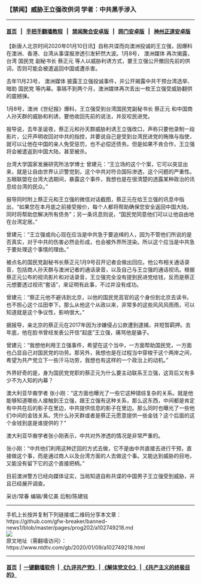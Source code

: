 ### 【禁闻】威胁王立强改供词  学者：中共黑手涉入
------------------------

#### [首页](https://github.com/gfw-breaker/banned-news1/blob/master/README.md) &nbsp;&nbsp;|&nbsp;&nbsp; [手把手翻墙教程](https://github.com/gfw-breaker/guides/wiki) &nbsp;&nbsp;|&nbsp;&nbsp; [禁闻聚合安卓版](https://github.com/gfw-breaker/bn-android) &nbsp;&nbsp;|&nbsp;&nbsp; [网门安卓版](https://github.com/oGate2/oGate) &nbsp;&nbsp;|&nbsp;&nbsp; [神州正道安卓版](https://github.com/SzzdOgate/update) 



<div><div class="post_content" itemprop="articleBody">
 <p>
  【新唐人北京时间2020年01月10日讯】自称共谍而向澳洲投诚的王立强，因爆料在澳洲、香港、台湾从事谍报渗透引发轩然大波。1月8号，
  <ok href="https://www.ntdtv.com/gb/澳洲媒体.htm">
   澳洲媒体
  </ok>
  再次揭露，台湾
  <ok href="https://www.ntdtv.com/gb/国民党.htm">
   国民党
  </ok>
  副秘书长
  <ok href="https://www.ntdtv.com/gb/蔡正元.htm">
   蔡正元
  </ok>
  等人以威胁利诱方式，要王立强公开撤回先前的供词，否则可能会被遣返回中国或遭杀害。
 </p>
 <p>
  去年11月23号，
  <ok href="https://www.ntdtv.com/gb/澳洲媒体.htm">
   澳洲媒体
  </ok>
  披露王立强投诚事件，并公开揭露中共干预台湾选举、暗助
  <ok href="https://www.ntdtv.com/gb/国民党.htm">
   国民党
  </ok>
  等内幕。事隔不到两个月，澳洲媒体再次丢出一枚王立强受威胁翻供的震撼弹。
 </p>
 <p>
  1月8号，澳洲《世纪报》爆料，王立强受到台湾国民党副秘书长
  <ok href="https://www.ntdtv.com/gb/蔡正元.htm">
   蔡正元
  </ok>
  和中国商人孙天群的威胁和利诱，要他收回先前的说法，并反咬民进党。
 </p>
 <p>
  报导说，去年圣诞夜，蔡正元和孙天群威胁利诱王立强改口，声称只要他录制一段影片，公开声明收回对中共的指控，并要说自己是受到台湾民进党的贿赂与指使，就可以让他在中国的亲人免受惩罚，也不必偿还债务。但是如果不肯合作，王立强将会被遣返到中国大陆，甚至被杀。
 </p>
 <p>
  台湾大学国家发展研究所法学博士 曾建元：“王立场的这个个案，它可以突显出来，就是让自由世界认识警觉到，这个中共对符合国际渗透，这个问题的严重性。五眼联盟在台湾大选期间，暴露这个事件，我想也是在很清楚的透露某种政治的讯息给台湾的民众。”
 </p>
 <p>
  报导同时附上蔡正元和王立强的微信对话截图，蔡正元在给王立强的讯息中指出，“如果您在本月底之前接受报价，每个人都将帮助确保您安全返回中国大陆，同时将帮助您解决所有债务”；另一条讯息则说，“国民党同意他们可以让他自由地在台湾定居。”
 </p>
 <p>
  曾建元：“王立强或向心现在应当是中共急于要追缉的人，因为不管他们所说的是否真实，对于中共的伤害必然会形成，也会被外界所渲染。所以这个应当是中共急于要处理这个事情的理由。”
 </p>
 <p>
  被点名的国民党副秘书长蔡正元1月9号召开记者会做出回应。他公布相关通话录音，包括商人孙天群与澳洲记者的通话录音，以及自己与王立强的通话视讯。根据蔡正元公布的视讯影片和对话录音，王立强完全没有提到民进党给钱，反而是蔡正元想要透过视讯“套话”，来证明有此事，不过并没有成功。
 </p>
 <p>
  曾建元：“蔡正元他不避讳到北京，以他的国民党高官的这个身份到北京去读书，也不担心这个瓜田李下。那么从他这个从政以来，非常多的这些风风风雨雨，可以知道就是这个争议性，影响很大。”
 </p>
 <p>
  据报导，亲北京的蔡正元在2017年因为涉嫌侵占公款遭到逮捕，并短暂羁押。去年底，他在脸书曾经发表公开信“起底”王立强，痛骂他是骗子。
 </p>
 <p>
  曾建元：“我想他利用王立强事件，希望在这个当中，一方面帮助国民党，一方面也凸显自己对国民党的功劳。那另外，我想也是在过程当中穿梭于这个两岸之间，希望为共产党立下一些汗马功劳，我想也有这样的一个政治上的动机。”
 </p>
 <p>
  外界好奇的是，身为国民党党职的蔡正元为什么要主动联系王立强，这背后又有多少不为人知的内幕？
 </p>
 <p>
  澳大利亚华裔学者 张小刚：“这方面也曝光了一些它这种错综复杂的关系。就是他能够知道哪些人接触到王立强，跟王立强有这种关系，那么这东西，中间都是肯定有中共在后的影子在里边，中共提供信息的影子在里边。那么同时也曝光了一些他们中间的金钱关系。凭什么孙天群或者是蔡正元愿意提供一些金钱？这个后面的这个金钱到底是谁提供的？”
 </p>
 <p>
  澳大利亚华裔学者张小刚表示，中共对外渗透的情况是非常严重的。
 </p>
 <p>
  张小刚：“中共他们利用这种迂回的方式去做，它不是由中共直接去进行干预，直接做这个事，而是通过商人以及台湾方面的人去做这个事。又能达到威胁的目地，又能没有留下它的这个直接把柄。”
 </p>
 <p>
  目前澳洲警方已经向媒体证实，当局知道自称共谍的中国男子王立强受到威胁，并且已经展开调查。
 </p>
 <p>
  采访/常春 编辑/黄亿美 后制/陈建铭
 </p>
 <div class="single_ad">
 </div>
</div>
</div>
<hr/>
手机上长按并复制下列链接或二维码分享本文章：<br/>
https://github.com/gfw-breaker/banned-news1/blob/master/pages/prog202/a102749218.md <br/>
<a href='https://github.com/gfw-breaker/banned-news1/blob/master/pages/prog202/a102749218.md'><img src='https://github.com/gfw-breaker/banned-news1/blob/master/pages/prog202/a102749218.md.png'/></a> <br/>
原文地址（需翻墙访问）：https://www.ntdtv.com/gb/2020/01/09/a102749218.html


------------------------
#### [首页](https://github.com/gfw-breaker/banned-news1/blob/master/README.md) &nbsp;|&nbsp; [一键翻墙软件](https://github.com/gfw-breaker/nogfw/blob/master/README.md) &nbsp;| [《九评共产党》](https://github.com/gfw-breaker/9ping.md/blob/master/README.md#九评之一评共产党是什么) | [《解体党文化》](https://github.com/gfw-breaker/jtdwh.md/blob/master/README.md) | [《共产主义的终极目的》](https://github.com/gfw-breaker/gczydzjmd.md/blob/master/README.md)


<img src='http://gfw-breaker.win/banned-news/pages/prog202/a102749218.md' width='0px' height='0px'/>